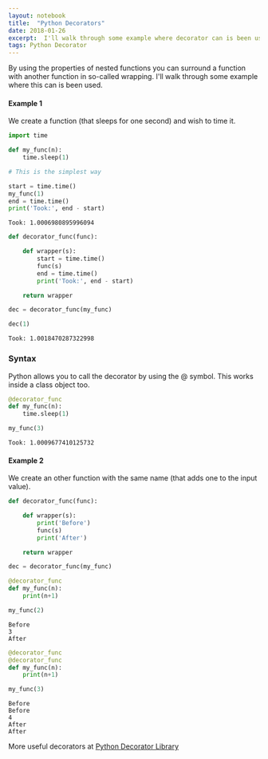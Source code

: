 ```yaml
---
layout: notebook
title:  "Python Decorators"
date: 2018-01-26
excerpt:  I'll walk through some example where decorator can is been used.
tags: Python Decorator
---
```


By using the properties of nested functions you can surround a function with another function in so-called wrapping. I'll walk through some example where this can is been used.


#### Example 1
We create a function (that sleeps for one second) and wish to time it.


```python
import time

def my_func(n):
    time.sleep(1)
```


```python
# This is the simplest way

start = time.time()
my_func(1)
end = time.time()
print('Took:', end - start)
```

    Took: 1.0006980895996094





```python
def decorator_func(func):

    def wrapper(s):
        start = time.time()
        func(s)
        end = time.time()
        print('Took:', end - start)

    return wrapper

dec = decorator_func(my_func)
```


```python
dec(1)
```

    Took: 1.0018470287322998


### Syntax
Python allows you to call the decorator by using the @ symbol. This works inside a class object too.


```python
@decorator_func
def my_func(n):
    time.sleep(1)
```


```python
my_func(3)
```

    Took: 1.0009677410125732


#### Example 2
We create an other function with the same name (that adds one to the input value).


```python
def decorator_func(func):

    def wrapper(s):
        print('Before')
        func(s)
        print('After')

    return wrapper

dec = decorator_func(my_func)
```


```python
@decorator_func
def my_func(n):
    print(n+1)
```


```python
my_func(2)
```

    Before
    3
    After



```python
@decorator_func
@decorator_func
def my_func(n):
    print(n+1)
```


```python
my_func(3)
```

    Before
    Before
    4
    After
    After



More useful decorators at [Python Decorator Library](https://wiki.python.org/moin/PythonDecoratorLibrary)
